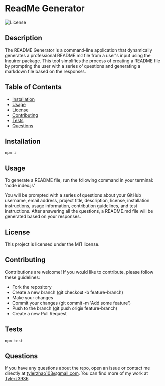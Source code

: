 # ReadMe Generator

![License](https://img.shields.io/badge/license-MIT-blue.svg)

## Description
The README Generator is a command-line application that dynamically generates a professional README.md file from a user's input using the Inquirer package. This tool simplifies the process of creating a README file by prompting the user with a series of questions and generating a markdown file based on the responses.

## Table of Contents
- [Installation](#installation)
- [Usage](#usage)
- [License](#license)
- [Contributing](#contributing)
- [Tests](#tests)
- [Questions](#questions)

## Installation
```
npm i
```

## Usage
To generate a README file, run the following command in your terminal: 'node index.js'

You will be prompted with a series of questions about your GitHub username, email address, project title, description, license, installation instructions, usage information, contribution guidelines, and test instructions. After answering all the questions, a README.md file will be generated based on your responses.

## License

This project is licensed under the MIT license.

## Contributing
Contributions are welcome! If you would like to contribute, please follow these guidelines:

- Fork the repository
- Create a new branch (git checkout -b feature-branch)
- Make your changes
- Commit your changes (git commit -m 'Add some feature')
- Push to the branch (git push origin feature-branch)
- Create a new Pull Request

## Tests
```
npm test
```

## Questions
If you have any questions about the repo, open an issue or contact me directly at tylerzhao103@gmail.com. You can find more of my work at [Tylerz3936](https://github.com/Tylerz3936).
